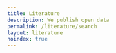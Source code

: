 ```yaml
---
title: Literature
description: We publish open data
permalink: /literature/search
layout: literature
noindex: true
---
```


